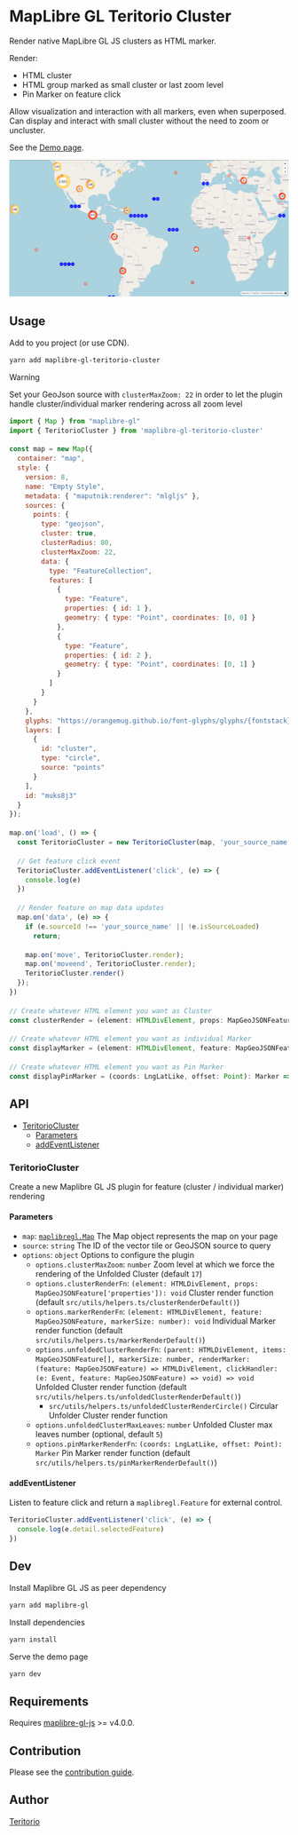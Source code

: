 # MapLibre GL Teritorio Cluster

Render native MapLibre GL JS clusters as HTML marker.

Render:
- HTML cluster
- HTML group marked as small cluster or last zoom level
- Pin Marker on feature click

Allow visualization and interaction with all markers, even when superposed.
Can display and interact with small cluster without the need to zoom or uncluster.

See the [Demo page](https://teritorio.github.io/maplibre-gl-teritorio-cluster/index.html).

![alt text](image.png)

## Usage

Add to you project (or use CDN).
```bash
yarn add maplibre-gl-teritorio-cluster
```

> [!WARNING]
> Set your GeoJson source with `clusterMaxZoom: 22` in order to let the plugin handle cluster/individual marker rendering across all zoom level

```js
import { Map } from "maplibre-gl"
import { TeritorioCluster } from 'maplibre-gl-teritorio-cluster'

const map = new Map({
  container: "map",
  style: {
    version: 8,
    name: "Empty Style",
    metadata: { "maputnik:renderer": "mlgljs" },
    sources: {
      points: {
        type: "geojson",
        cluster: true,
        clusterRadius: 80,
        clusterMaxZoom: 22,
        data: {
          type: "FeatureCollection",
          features: [
            {
              type: "Feature",
              properties: { id: 1 },
              geometry: { type: "Point", coordinates: [0, 0] }
            },
            {
              type: "Feature",
              properties: { id: 2 },
              geometry: { type: "Point", coordinates: [0, 1] }
            }
          ]
        }
      }
    },
    glyphs: "https://orangemug.github.io/font-glyphs/glyphs/{fontstack}/{range}.pbf",
    layers: [
      {
        id: "cluster",
        type: "circle",
        source: "points"
      }
    ],
    id: "muks8j3"
  }
});

map.on('load', () => {
  const TeritorioCluster = new TeritorioCluster(map, 'your_source_name', options)

  // Get feature click event
  TeritorioCluster.addEventListener('click', (e) => {
    console.log(e)
  })

  // Render feature on map data updates
  map.on('data', (e) => {
    if (e.sourceId !== 'your_source_name' || !e.isSourceLoaded)
      return;

    map.on('move', TeritorioCluster.render);
    map.on('moveend', TeritorioCluster.render);
    TeritorioCluster.render()
  });
})

// Create whatever HTML element you want as Cluster
const clusterRender = (element: HTMLDivElement, props: MapGeoJSONFeature['properties'], size?: number): void => {}

// Create whatever HTML element you want as individual Marker
const displayMarker = (element: HTMLDivElement, feature: MapGeoJSONFeature, size?: number): void => {}

// Create whatever HTML element you want as Pin Marker
const displayPinMarker = (coords: LngLatLike, offset: Point): Marker => {}
```

## API

- [TeritorioCluster](#teritoriocluster)
  - [Parameters](#parameters)
  - [addEventListener](#addeventlistener)

### TeritorioCluster

Create a new Maplibre GL JS plugin for feature (cluster / individual marker) rendering

#### Parameters

  - `map`: [`maplibregl.Map`](https://maplibre.org/maplibre-gl-js/docs/API/classes/Map/) The Map object represents the map on your page
  - `source`: `string` The ID of the vector tile or GeoJSON source to query
  - `options`: `object` Options to configure the plugin
    - `options.clusterMaxZoom`: `number` Zoom level at which we force the rendering of the Unfolded Cluster (default `17`)
    - `options.clusterRenderFn`: `(element: HTMLDivElement, props: MapGeoJSONFeature['properties']): void` Cluster render function (default `src/utils/helpers.ts/clusterRenderDefault()`)
    - `options.markerRenderFn`: `(element: HTMLDivElement, feature: MapGeoJSONFeature, markerSize: number): void` Individual Marker render function (default `src/utils/helpers.ts/markerRenderDefault()`)
    - `options.unfoldedClusterRenderFn`: `(parent: HTMLDivElement, items: MapGeoJSONFeature[], markerSize: number, renderMarker: (feature: MapGeoJSONFeature) => HTMLDivElement, clickHandler: (e: Event, feature: MapGeoJSONFeature) => void) => void` Unfolded Cluster render function (default `src/utils/helpers.ts/unfoldedClusterRenderDefault()`)
      - `src/utils/helpers.ts/unfoldedClusterRenderCircle()` Circular Unfolder Cluster render function
    - `options.unfoldedClusterMaxLeaves`: `number` Unfolded Cluster max leaves number (optional, default `5`)
    - `options.pinMarkerRenderFn`: `(coords: LngLatLike, offset: Point): Marker` Pin Marker render function (default `src/utils/helpers.ts/pinMarkerRenderDefault()`)

#### addEventListener

Listen to feature click and return a `maplibregl.Feature` for external control.

```js
TeritorioCluster.addEventListener('click', (e) => {
  console.log(e.detail.selectedFeature)
})

```

## Dev

Install Maplibre GL JS as peer dependency
```bash
yarn add maplibre-gl
```

Install dependencies
```bash
yarn install
```

Serve the demo page
```bash
yarn dev
```

## Requirements

Requires [maplibre-gl-js](https://maplibre.org/projects/#js) >= v4.0.0.

## Contribution

Please see the [contribution guide](CONTRIBUTING.md).

## Author

[Teritorio](https://teritorio.fr)
